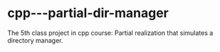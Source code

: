 # cpp---partial-dir-manager
The 5th class project in cpp course: Partial realization that simulates a directory manager.
